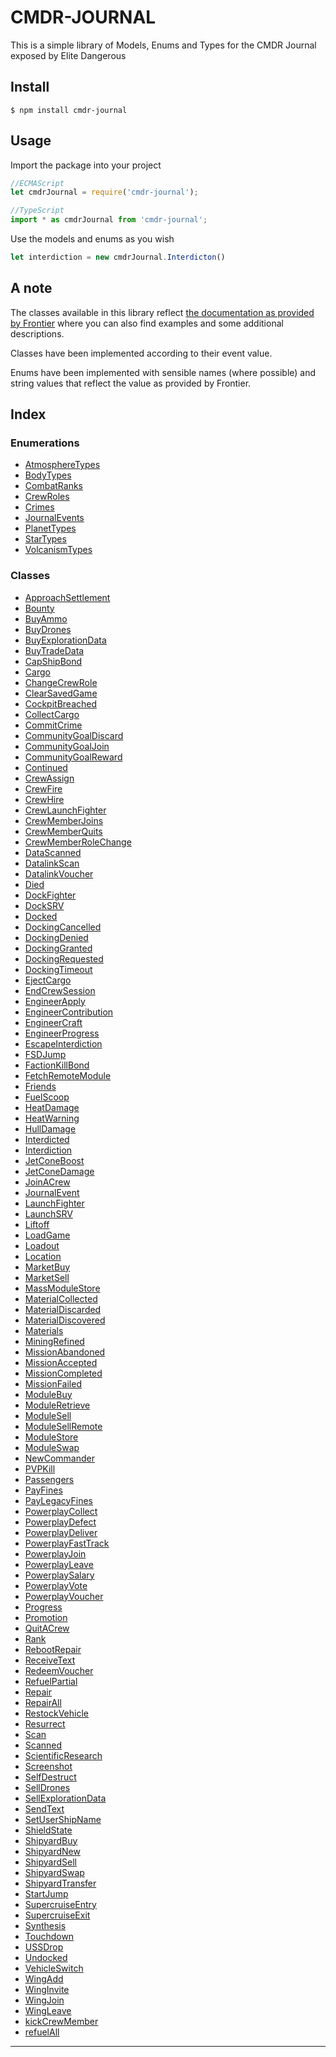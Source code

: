 
# CMDR-JOURNAL

This is a simple library of Models, Enums and Types for the CMDR Journal exposed by Elite Dangerous

## Install

```
$ npm install cmdr-journal
```

## Usage

Import the package into your project

```javascript
//ECMAScript
let cmdrJournal = require('cmdr-journal');
```
```javascript
//TypeScript
import * as cmdrJournal from 'cmdr-journal';
```

Use the models and enums as you wish

```javascript
let interdiction = new cmdrJournal.Interdicton()
```
## A note

The classes available in this library reflect [the documentation as provided by Frontier](https://forums.frontier.co.uk/showthread.php/275151-Commanders-log-manual-and-data-sample) where you can also find examples and some additional descriptions.

Classes have been implemented according to their event value.

Enums have been implemented with sensible names (where possible) and string values that reflect the value as provided by Frontier.


## Index

### Enumerations

* [AtmosphereTypes](enums/atmospheretypes.md)
* [BodyTypes](enums/bodytypes.md)
* [CombatRanks](enums/combatranks.md)
* [CrewRoles](enums/crewroles.md)
* [Crimes](enums/crimes.md)
* [JournalEvents](enums/journalevents.md)
* [PlanetTypes](enums/planettypes.md)
* [StarTypes](enums/startypes.md)
* [VolcanismTypes](enums/volcanismtypes.md)


### Classes

* [ApproachSettlement](classes/approachsettlement.md)
* [Bounty](classes/bounty.md)
* [BuyAmmo](classes/buyammo.md)
* [BuyDrones](classes/buydrones.md)
* [BuyExplorationData](classes/buyexplorationdata.md)
* [BuyTradeData](classes/buytradedata.md)
* [CapShipBond](classes/capshipbond.md)
* [Cargo](classes/cargo.md)
* [ChangeCrewRole](classes/changecrewrole.md)
* [ClearSavedGame](classes/clearsavedgame.md)
* [CockpitBreached](classes/cockpitbreached.md)
* [CollectCargo](classes/collectcargo.md)
* [CommitCrime](classes/commitcrime.md)
* [CommunityGoalDiscard](classes/communitygoaldiscard.md)
* [CommunityGoalJoin](classes/communitygoaljoin.md)
* [CommunityGoalReward](classes/communitygoalreward.md)
* [Continued](classes/continued.md)
* [CrewAssign](classes/crewassign.md)
* [CrewFire](classes/crewfire.md)
* [CrewHire](classes/crewhire.md)
* [CrewLaunchFighter](classes/crewlaunchfighter.md)
* [CrewMemberJoins](classes/crewmemberjoins.md)
* [CrewMemberQuits](classes/crewmemberquits.md)
* [CrewMemberRoleChange](classes/crewmemberrolechange.md)
* [DataScanned](classes/datascanned.md)
* [DatalinkScan](classes/datalinkscan.md)
* [DatalinkVoucher](classes/datalinkvoucher.md)
* [Died](classes/died.md)
* [DockFighter](classes/dockfighter.md)
* [DockSRV](classes/docksrv.md)
* [Docked](classes/docked.md)
* [DockingCancelled](classes/dockingcancelled.md)
* [DockingDenied](classes/dockingdenied.md)
* [DockingGranted](classes/dockinggranted.md)
* [DockingRequested](classes/dockingrequested.md)
* [DockingTimeout](classes/dockingtimeout.md)
* [EjectCargo](classes/ejectcargo.md)
* [EndCrewSession](classes/endcrewsession.md)
* [EngineerApply](classes/engineerapply.md)
* [EngineerContribution](classes/engineercontribution.md)
* [EngineerCraft](classes/engineercraft.md)
* [EngineerProgress](classes/engineerprogress.md)
* [EscapeInterdiction](classes/escapeinterdiction.md)
* [FSDJump](classes/fsdjump.md)
* [FactionKillBond](classes/factionkillbond.md)
* [FetchRemoteModule](classes/fetchremotemodule.md)
* [Friends](classes/friends.md)
* [FuelScoop](classes/fuelscoop.md)
* [HeatDamage](classes/heatdamage.md)
* [HeatWarning](classes/heatwarning.md)
* [HullDamage](classes/hulldamage.md)
* [Interdicted](classes/interdicted.md)
* [Interdiction](classes/interdiction.md)
* [JetConeBoost](classes/jetconeboost.md)
* [JetConeDamage](classes/jetconedamage.md)
* [JoinACrew](classes/joinacrew.md)
* [JournalEvent](classes/journalevent.md)
* [LaunchFighter](classes/launchfighter.md)
* [LaunchSRV](classes/launchsrv.md)
* [Liftoff](classes/liftoff.md)
* [LoadGame](classes/loadgame.md)
* [Loadout](classes/loadout.md)
* [Location](classes/location.md)
* [MarketBuy](classes/marketbuy.md)
* [MarketSell](classes/marketsell.md)
* [MassModuleStore](classes/massmodulestore.md)
* [MaterialCollected](classes/materialcollected.md)
* [MaterialDiscarded](classes/materialdiscarded.md)
* [MaterialDiscovered](classes/materialdiscovered.md)
* [Materials](classes/materials.md)
* [MiningRefined](classes/miningrefined.md)
* [MissionAbandoned](classes/missionabandoned.md)
* [MissionAccepted](classes/missionaccepted.md)
* [MissionCompleted](classes/missioncompleted.md)
* [MissionFailed](classes/missionfailed.md)
* [ModuleBuy](classes/modulebuy.md)
* [ModuleRetrieve](classes/moduleretrieve.md)
* [ModuleSell](classes/modulesell.md)
* [ModuleSellRemote](classes/modulesellremote.md)
* [ModuleStore](classes/modulestore.md)
* [ModuleSwap](classes/moduleswap.md)
* [NewCommander](classes/newcommander.md)
* [PVPKill](classes/pvpkill.md)
* [Passengers](classes/passengers.md)
* [PayFines](classes/payfines.md)
* [PayLegacyFines](classes/paylegacyfines.md)
* [PowerplayCollect](classes/powerplaycollect.md)
* [PowerplayDefect](classes/powerplaydefect.md)
* [PowerplayDeliver](classes/powerplaydeliver.md)
* [PowerplayFastTrack](classes/powerplayfasttrack.md)
* [PowerplayJoin](classes/powerplayjoin.md)
* [PowerplayLeave](classes/powerplayleave.md)
* [PowerplaySalary](classes/powerplaysalary.md)
* [PowerplayVote](classes/powerplayvote.md)
* [PowerplayVoucher](classes/powerplayvoucher.md)
* [Progress](classes/progress.md)
* [Promotion](classes/promotion.md)
* [QuitACrew](classes/quitacrew.md)
* [Rank](classes/rank.md)
* [RebootRepair](classes/rebootrepair.md)
* [ReceiveText](classes/receivetext.md)
* [RedeemVoucher](classes/redeemvoucher.md)
* [RefuelPartial](classes/refuelpartial.md)
* [Repair](classes/repair.md)
* [RepairAll](classes/repairall.md)
* [RestockVehicle](classes/restockvehicle.md)
* [Resurrect](classes/resurrect.md)
* [Scan](classes/scan.md)
* [Scanned](classes/scanned.md)
* [ScientificResearch](classes/scientificresearch.md)
* [Screenshot](classes/screenshot.md)
* [SelfDestruct](classes/selfdestruct.md)
* [SellDrones](classes/selldrones.md)
* [SellExplorationData](classes/sellexplorationdata.md)
* [SendText](classes/sendtext.md)
* [SetUserShipName](classes/setusershipname.md)
* [ShieldState](classes/shieldstate.md)
* [ShipyardBuy](classes/shipyardbuy.md)
* [ShipyardNew](classes/shipyardnew.md)
* [ShipyardSell](classes/shipyardsell.md)
* [ShipyardSwap](classes/shipyardswap.md)
* [ShipyardTransfer](classes/shipyardtransfer.md)
* [StartJump](classes/startjump.md)
* [SupercruiseEntry](classes/supercruiseentry.md)
* [SupercruiseExit](classes/supercruiseexit.md)
* [Synthesis](classes/synthesis.md)
* [Touchdown](classes/touchdown.md)
* [USSDrop](classes/ussdrop.md)
* [Undocked](classes/undocked.md)
* [VehicleSwitch](classes/vehicleswitch.md)
* [WingAdd](classes/wingadd.md)
* [WingInvite](classes/winginvite.md)
* [WingJoin](classes/wingjoin.md)
* [WingLeave](classes/wingleave.md)
* [kickCrewMember](classes/kickcrewmember.md)
* [refuelAll](classes/refuelall.md)



---
